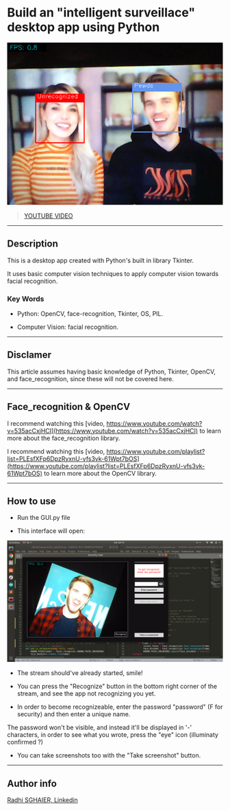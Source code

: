 # Build an "intelligent surveillace" desktop app using Python 

<img src="images/subscribe.png" >

>[YOUTUBE VIDEO](https://youtu.be/dMvlcd1A_kY)

---

## Description

This is a desktop app created with Python's built in library Tkinter.

It uses basic computer vision techniques to apply computer vision towards facial recognition.

### Key Words

- Python: OpenCV, face-recognition, Tkinter, OS, PIL.

- Computer Vision: facial recognition. 

---

## Disclamer

This article assumes having basic knowledge of Python, Tkinter, OpenCV, and face_recognition, since these will not be covered here.

---

## Face_recognition & OpenCV

I recommend watching this [video, https://www.youtube.com/watch?v=535acCxjHCI](https://www.youtube.com/watch?v=535acCxjHCI) to learn more about the face_recognition library.

I recommend watching this [video, https://www.youtube.com/playlist?list=PLEsfXFp6DpzRyxnU-vfs3vk-61Wpt7bOS](https://www.youtube.com/playlist?list=PLEsfXFp6DpzRyxnU-vfs3vk-61Wpt7bOS) to learn more about the OpenCV library.

---

## How to use

- Run the GUI.py file

- This interface will open:

<img src="images/Interface.png" width="960">

- The stream should've already started, smile!

- You can press the "Recognize" button in the bottom right corner of the stream, and see the app not recognizing you yet.

- In order to become recognizeable, enter the password "password" (F for security) and then enter a unique name.

The password won't be visible, and instead it'll be displayed in '-' characters, in order to see what you wrote, press the "eye" icon (illuminaty confirmed ?)

- You can take screenshots too with the "Take screenshot" button.

---

## Author info

[Radhi SGHAIER, Linkedin](https://www.linkedin.com/in/radhi-sghaier/)
